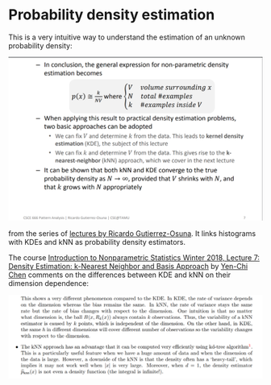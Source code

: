 # Probability density estimation

This is a very intuitive way to understand the estimation of an unknown probability density:

![](figs/pdf_est.png)

from the series of [lectures by Ricardo Gutierrez-Osuna](http://research.cs.tamu.edu/prism/lectures/pr/pr_l7.pdf). It links histograms with KDEs and kNN as probability density estimators.

The course [Introduction to Nonparametric Statistics Winter 2018, Lecture 7: Density Estimation: k-Nearest Neighbor and Basis Approach](http://faculty.washington.edu/yenchic/18W_425/Lec7_knn_basis.pdf) by [Yen-Chi Chen](http://faculty.washington.edu/yenchic/) comments on the differences between KDE and kNN on their dimension dependence:

![](figs/pdf_knn_kde.png)


